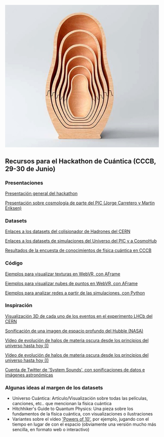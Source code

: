 <p align="center">
  <img src="cuantica.jpg">
</p>

## Recursos para el Hackathon de Cuántica (CCCB, 29-30 de Junio)

### Presentaciones
[Presentación general del hackathon](presentaciones/general.pdf)

[Presentación sobre cosmología de parte del PIC (Jorge Carretero y Martin Eriksen)](presentaciones/CCCB_introduction.pdf)

### Datasets
[Enlaces a los datasets del colisionador de Hadrones del CERN](datasets/cern)

[Enlaces a los datasets de simulaciones del Universo del PIC y a CosmoHub](datasets/pic)

[Resultados de la encuesta de conocimientos de física cuántica en CCCB](datasets/cccb)


### Código
[Ejemplos para visualizar texturas en WebVR, con AFrame](codigo/texturas)

[Ejemplos para visualizar nubes de puntos en WebVR, con AFrame](codigo/cloudpoint)

[Ejemplos para analizar redes a partir de las simulaciones, con Python](codigo/redes)

### Inspiración

[Visualización 3D de cada uno de los eventos en el experimento LHCb del CERN](http://clangenb.web.cern.ch/clangenb/)

[Sonificación de una imagen de espacio profundo del Hubble (NASA)](https://www.youtube.com/watch?v=H-Ci_YwfH04)

[Vídeo de evolución de halos de materia oscura desde los principios del universo hasta hoy (I)](https://www.youtube.com/watch?v=2qeT4DkEX-w)

[Vídeo de evolución de halos de materia oscura desde los principios del universo hasta hoy (I)](https://www.youtube.com/watch?v=6NIr2zYtHRQ)

[Cuenta de Twitter de 'System Sounds', con sonificaciones de datos e imágenes astronómicas](https://twitter.com/system_sounds)

### Algunas ideas al margen de los datasets

- Universo Cuántica: Artículo/Visualización sobre todas las películas, canciones, etc.. que mencionan la física cuántica
- Hitchhiker's Guide to Quantum Physics: Una pieza sobre los fundamentos de la física cuántica, con visualizaciones o ilustraciones
- Variantes sobre el vídeo ['Powers of 10'](https://www.youtube.com/watch?v=0fKBhvDjuy0), por ejemplo, jugando con el tiempo en lugar de con el espacio (obviamente una versión mucho más sencilla, en formato web o interactivo)

